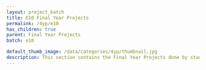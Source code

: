 ```yaml
---
layout: project_batch
title: E10 Final Year Projects
permalink: /4yp/e10
has_children: true
parent: Final Year Projects
batch: e10

default_thumb_image: /data/categories/4yp/thumbnail.jpg
description: This section contains the Final Year Projects done by students as a part of CO421 & CO425 in their final year
---
```

